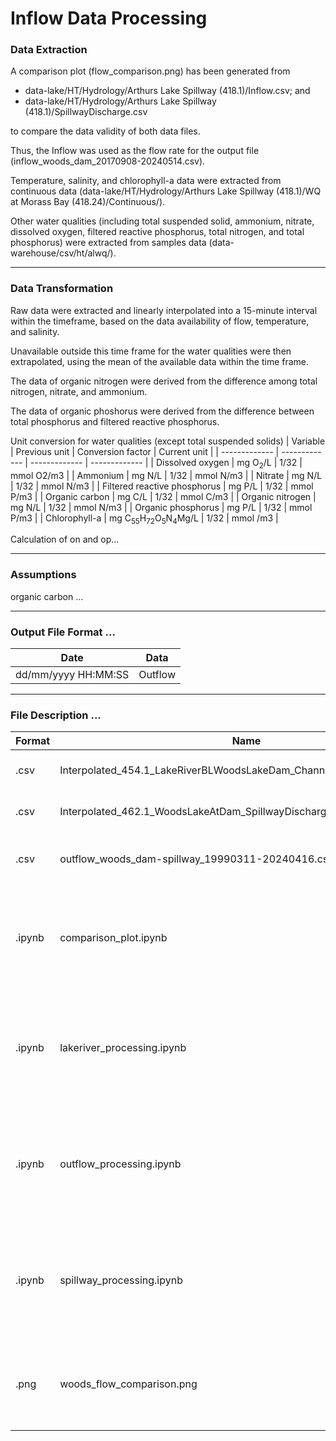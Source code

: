 # Inflow Data Processing

### Data Extraction
A comparison plot (flow_comparison.png) has been generated from 

- data-lake/HT/Hydrology/Arthurs Lake Spillway (418.1)/Inflow.csv; and
- data-lake/HT/Hydrology/Arthurs Lake Spillway (418.1)/SpillwayDischarge.csv

to compare the data validity of both data files.

Thus, the Inflow was used as the flow rate for the output file (inflow_woods_dam_20170908-20240514.csv).

Temperature, salinity, and chlorophyll-a data were extracted from continuous data (data-lake/HT/Hydrology/Arthurs Lake Spillway (418.1)/WQ at Morass Bay (418.24)/Continuous/).

Other water qualities (including total suspended solid, ammonium, nitrate, dissolved oxygen, filtered reactive phosphorus, total nitrogen, and total phosphorus) were extracted from samples data (data-warehouse/csv/ht/alwq/).

---

### Data Transformation
Raw data were extracted and linearly interpolated into a 15-minute interval within the timeframe, based on the data availability of flow, temperature, and salinity.

Unavailable outside this time frame for the water qualities were then extrapolated, using the mean of the available data within the time frame.

The data of organic nitrogen were derived from the difference among total nitrogen, nitrate, and ammonium.

The data of organic phoshorus were derived from the difference between total phosphorus and filtered reactive phosphorus.

Unit conversion for water qualities (except total suspended solids)
| Variable | Previous unit |  Conversion factor | Current unit |
| ------------- | ------------- | ------------- | ------------- |
| Dissolved oxygen | mg O<sub>2</sub>/L | 1/32 | mmol O2/m3 |
| Ammonium | mg N/L | 1/32 | mmol N/m3 |
| Nitrate | mg N/L | 1/32 | mmol N/m3 |
| Filtered reactive phosphorus | mg P/L | 1/32 | mmol P/m3 |
| Organic carbon | mg C/L | 1/32 | mmol C/m3 |
| Organic nitrogen | mg N/L | 1/32 | mmol N/m3 |
| Organic phosphorus | mg P/L | 1/32 | mmol P/m3 |
| Chlorophyll-a | mg C<sub>55</sub>H<sub>72</sub>O<sub>5</sub>N<sub>4</sub>Mg/L | 1/32 | mmol /m3 |

Calculation of on and op...

---

### Assumptions

organic carbon ...

---

### Output File Format ...
| Date  | Data |
| ------------- | ------------- |
| dd/mm/yyyy HH:MM:SS  | Outflow  |

---

### File Description ...
| Format  | Name  | Description  |
| ------------- | ------------- | ------------- |
| .csv  | Interpolated_454.1_LakeRiverBLWoodsLakeDam_ChannelFlow_Continuous.csv  | Interpolated lake river flow |
| .csv  | Interpolated_462.1_WoodsLakeAtDam_SpillwayDischarge_Continuous.csv  | Interpolated spillway flow |
| .csv  | outflow_woods_dam-spillway_19990311-20240416.csv | Interpolated outflow of Woods Lake |
| .ipynb  | comparison_plot.ipynb | Python script written in Jupyter notebook for plotting comparison graph|
| .ipynb  | lakeriver_processing.ipynb | Python script written in Jupyter notebook for processing lake river data|
| .ipynb  | outflow_processing.ipynb | Python script written in Jupyter notebook for processing Woods lake outflow|
| .ipynb  | spillway_processing.ipynb | Python script written in Jupyter notebook for processing spillway data|
| .png  | woods_flow_comparison.png | Comparison plot between the flow of lake river and spillway |
